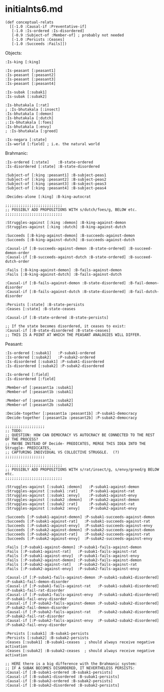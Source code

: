 initialnts6.md
====

	(def conceptual-relats 
	  [[-1.0 :Causal-if :Preventative-if]
	   [-1.0 :Is-ordered :Is-disordered]
	   [-0.9 :Subject-of :Member-of] ; probably not needed
	   [-1.0 :Persists :Ceases]
	   [-1.0 :Succeeds :Fails]])

Objects:

	:Is-king [:king]

	:Is-peasant [:peasant1]
	:Is-peasant [:peasant2]
	:Is-peasant [:peasant3]
	:Is-peasant [:peasant4]

	:Is-subak [:subak1]
	:Is-subak [:subak2]

	:Is-bhutakala [:rat]
	; :Is-bhutakala [:insect]
	:Is-bhutakala [:demon]
	:Is-bhutakala [:dutch]
	;:Is-bhutakala [:foes]
	:Is-bhutakala [:envy]
	; :Is-bhutakala [:greed]

	:Is-negara [:state]
	:Is-world [:field] ; i.e. the natural world

	
Brahmanic:

	:Is-ordered [:state]    :B-state-ordered
	:Is-disordered [:state] :B-state-disordered

	:Subject-of [:king :peasant1] :B-subject-peas1
	:Subject-of [:king :peasant2] :B-subject-peas2
	:Subject-of [:king :peasant3] :B-subject-peas3
	:Subject-of [:king :peasant4] :B-subject-peas4

	:Decides-alone [:king] :B-king-autocrat

	;;;;;;;;;;;;;;;;;;;;;;;;;;
	;; POSSIBLY ADD PROPOSITIONS WITH s/dutch/foes/g, BELOW etc.
	;;;;;;;;;;;;;;;;;;;;;;;;;;

	:Struggles-against [:king :demon] :B-king-against-demon
	:Struggles-against [:king :dutch] :B-king-against-dutch

	:Succeeds [:B-king-against-demon] :B-succeeds-against-demon
	:Succeeds [:B-king-against-dutch] :B-succeeds-against-dutch

	:Causal-if [:B-succeeds-against-demon :B-state-ordered] :B-succeed-demon-order
	:Causal-if [:B-succeeds-against-dutch :B-state-ordered] :B-succeed-dutch-order

	:Fails [:B-king-against-demon] :B-fails-against-demon
	:Fails [:B-king-against-dutch] :B-fails-against-dutch

	:Causal-if [:B-fails-against-demon :B-state-disordered] :B-fail-demon-disorder
	:Causal-if [:B-fails-against-dutch :B-state-disordered] :B-fail-dutch-disorder

	:Persists [:state] :B-state-persists
	:Ceases [:state] :B-state-ceases

	:Causal-if [:B-state-ordered :B-state-persists]

	;; If the state becomes disordered, it ceases to exist:
	:Causal-if [:B-state-disordered :B-state-ceases]
	;; THIS IS A POINT AT WHICH THE PEASANT ANALOGIES WILL DIFFER.
	

Peasant:

	:Is-ordered [:subak1]   :P-subak1-ordered
	:Is-ordered [:subak2]   :P-subak2-ordered
	:Is-disordered [:subak1] :P-subak1-disordered
	:Is-disordered [:subak2] :P-subak2-disordered

	:Is-ordered [:field]
	:Is-disordered [:field]

	:Member-of [:peasant1a :subak1]
	:Member-of [:peasant1b :subak1]

	:Member-of [:peasant2a :subak2]
	:Member-of [:peasant2b :subak2]

	:Decide-together [:peasant1a :peasant1b] :P-subak1-democracy
	:Decide-together [:peasant2a :peasant2b] :P-subak2-democracy

	;;;;;;;;;;;;;;;;;;
	;; TODO:
	;; QUESTION: HOW CAN DEMOCRACY VS AUTOCRACY BE CONNECTED TO THE REST OF THE PROCESS?
	;; MAYBE INSTEAD OF Decide- PREDICATES, MERGE THIS IDEA INTO THE Struggle- PREDICATES,
	;; CAPTURING INDIVIDUAL VS COLLECTIVE STRUGGLE.  (?)
	;;;;;;;;;;;;;;;;;;

	;;;;;;;;;;;;;;;;;;;;;;;;;;
	;; POSSIBLY ADD PROPOSITIONS WITH s/rat/insect/g, s/envy/greed/g BELOW etc.
	;;;;;;;;;;;;;;;;;;;;;;;;;;

	:Struggles-against [:subak1 :demon]   :P-subak1-against-demon
	:Struggles-against [:subak1 :rat]     :P-subak1-against-rat
	:Struggles-against [:subak1 :envy]    :P-subak1-against-envy
	:Struggles-against [:subak2 :demon]   :P-subak2-against-demon
	:Struggles-against [:subak2 :rat]     :P-subak2-against-rat
	:Struggles-against [:subak2 :envy]    :P-subak2-against-envy

	:Succeeds [:P-subak1-against-demon] :P-subak1-succeeds-against-demon
	:Succeeds [:P-subak1-against-rat]   :P-subak1-succeeds-against-rat
	:Succeeds [:P-subak1-against-envy]  :P-subak1-succeeds-against-envy
	:Succeeds [:P-subak2-against-demon] :P-subak2-succeeds-against-demon
	:Succeeds [:P-subak2-against-rat]   :P-subak2-succeeds-against-rat
	:Succeeds [:P-subak2-against-envy]  :P-subak2-succeeds-against-envy

	:Fails [:P-subak1-against-demon] :P-subak1-fails-against-demon
	:Fails [:P-subak1-against-rat]   :P-subak1-fails-against-rat
	:Fails [:P-subak1-against-envy]  :P-subak1-fails-against-envy
	:Fails [:P-subak2-against-demon] :P-subak2-fails-against-demon
	:Fails [:P-subak2-against-rat]   :P-subak2-fails-against-rat
	:Fails [:P-subak2-against-envy]  :P-subak2-fails-against-envy

	:Causal-if [:P-subak1-fails-against-demon :P-subak1-subak1-disordered] :P-subak1-fail-demon-disorder
	:Causal-if [:P-subak1-fails-against-rat   :P-subak1-subak1-disordered] :P-subak1-fail-rat-disorder
	:Causal-if [:P-subak1-fails-against-envy  :P-subak1-subak1-disordered] :P-subak1-fail-envy-disorder
	:Causal-if [:P-subak2-fails-against-demon :P-subak2-subak2-disordered] :P-subak2-fail-demon-disorder
	:Causal-if [:P-subak2-fails-against-rat   :P-subak2-subak2-disordered] :P-subak2-fail-rat-disorder
	:Causal-if [:P-subak2-fails-against-envy  :P-subak2-subak2-disordered] :P-subak2-fail-envy-disorder

	:Persists [:subak1] :B-subak1-persists
	:Persists [:subak2] :B-subak2-persists
	:Ceases [:subak1] :B-subak1-ceases  ; should always receive negative activation
	:Ceases [:subak2] :B-subak2-ceases  ; should always receive negative activation

	;; HERE there is a big difference with the Brahmanic system:
	;; IF A SUBAK BECOMES DISORDERED, IT NEVERTHELESS PERSISTS:
	:Causal-if [:B-subak1-ordered :B-subak1-persists]
	:Causal-if [:B-subak1-disordered :B-subak1-persists]
	:Causal-if [:B-subak2-ordered :B-subak2-persists]
	:Causal-if [:B-subak2-disordered :B-subak2-persists]
